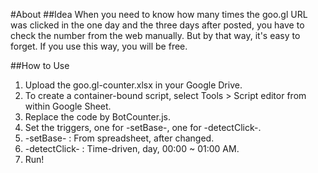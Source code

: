 #About
##Idea
When you need to know how many times the goo.gl URL was clicked in the one day and the three days after posted, you have to check the number from the web manually. But by that way, it's easy to forget.
If you use this way, you will be free.

##How to Use
1. Upload the goo.gl-counter.xlsx in your Google Drive.
2. To create a container-bound script, select Tools > Script editor from within Google Sheet.
3. Replace the code by BotCounter.js.
4. Set the triggers, one for -setBase-, one for -detectClick-.
5. -setBase- : From spreadsheet, after changed.
6. -detectClick- : Time-driven, day, 00:00 ~ 01:00 AM.
7. Run!